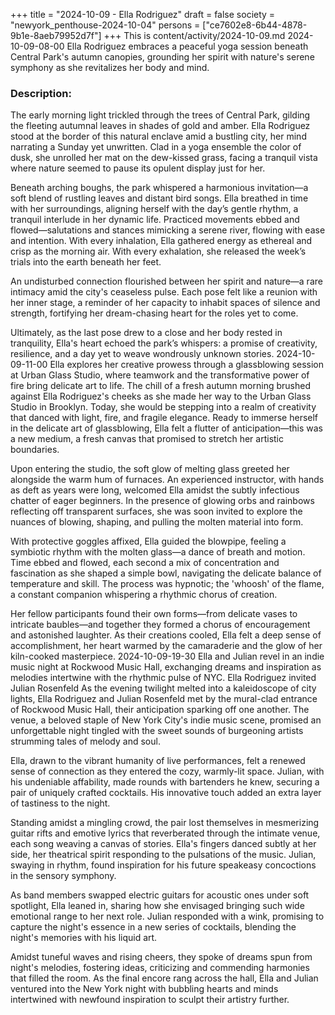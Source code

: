 +++
title = "2024-10-09 - Ella Rodriguez"
draft = false
society = "newyork_penthouse-2024-10-04"
persons = ["ce7602e8-6b44-4878-9b1e-8aeb79952d7f"]
+++
This is content/activity/2024-10-09.md
2024-10-09-08-00
Ella Rodriguez embraces a peaceful yoga session beneath Central Park's autumn canopies, grounding her spirit with nature's serene symphony as she revitalizes her body and mind.
### Description:

The early morning light trickled through the trees of Central Park, gilding the fleeting autumnal leaves in shades of gold and amber. Ella Rodriguez stood at the border of this natural enclave amid a bustling city, her mind narrating a Sunday yet unwritten. Clad in a yoga ensemble the color of dusk, she unrolled her mat on the dew-kissed grass, facing a tranquil vista where nature seemed to pause its opulent display just for her.

Beneath arching boughs, the park whispered a harmonious invitation—a soft blend of rustling leaves and distant bird songs. Ella breathed in time with her surroundings, aligning herself with the day’s gentle rhythm, a tranquil interlude in her dynamic life. Practiced movements ebbed and flowed—salutations and stances mimicking a serene river, flowing with ease and intention. With every inhalation, Ella gathered energy as ethereal and crisp as the morning air. With every exhalation, she released the week’s trials into the earth beneath her feet.

An undisturbed connection flourished between her spirit and nature—a rare intimacy amid the city's ceaseless pulse. Each pose felt like a reunion with her inner stage, a reminder of her capacity to inhabit spaces of silence and strength, fortifying her dream-chasing heart for the roles yet to come.

Ultimately, as the last pose drew to a close and her body rested in tranquility, Ella's heart echoed the park’s whispers: a promise of creativity, resilience, and a day yet to weave wondrously unknown stories.
2024-10-09-11-00
Ella explores her creative prowess through a glassblowing session at Urban Glass Studio, where teamwork and the transformative power of fire bring delicate art to life.
The chill of a fresh autumn morning brushed against Ella Rodriguez's cheeks as she made her way to the Urban Glass Studio in Brooklyn. Today, she would be stepping into a realm of creativity that danced with light, fire, and fragile elegance. Ready to immerse herself in the delicate art of glassblowing, Ella felt a flutter of anticipation—this was a new medium, a fresh canvas that promised to stretch her artistic boundaries.

Upon entering the studio, the soft glow of melting glass greeted her alongside the warm hum of furnaces. An experienced instructor, with hands as deft as years were long, welcomed Ella amidst the subtly infectious chatter of eager beginners. In the presence of glowing orbs and rainbows reflecting off transparent surfaces, she was soon invited to explore the nuances of blowing, shaping, and pulling the molten material into form.

With protective goggles affixed, Ella guided the blowpipe, feeling a symbiotic rhythm with the molten glass—a dance of breath and motion. Time ebbed and flowed, each second a mix of concentration and fascination as she shaped a simple bowl, navigating the delicate balance of temperature and skill. The process was hypnotic; the 'whoosh' of the flame, a constant companion whispering a rhythmic chorus of creation. 

Her fellow participants found their own forms—from delicate vases to intricate baubles—and together they formed a chorus of encouragement and astonished laughter. As their creations cooled, Ella felt a deep sense of accomplishment, her heart warmed by the camaraderie and the glow of her kiln-cooked masterpiece.
2024-10-09-19-30
Ella and Julian revel in an indie music night at Rockwood Music Hall, exchanging dreams and inspiration as melodies intertwine with the rhythmic pulse of NYC.
Ella Rodriguez invited Julian Rosenfeld
As the evening twilight melted into a kaleidoscope of city lights, Ella Rodriguez and Julian Rosenfeld met by the mural-clad entrance of Rockwood Music Hall, their anticipation sparking off one another. The venue, a beloved staple of New York City's indie music scene, promised an unforgettable night tingled with the sweet sounds of burgeoning artists strumming tales of melody and soul.

Ella, drawn to the vibrant humanity of live performances, felt a renewed sense of connection as they entered the cozy, warmly-lit space. Julian, with his undeniable affability, made rounds with bartenders he knew, securing a pair of uniquely crafted cocktails. His innovative touch added an extra layer of tastiness to the night.

Standing amidst a mingling crowd, the pair lost themselves in mesmerizing guitar rifts and emotive lyrics that reverberated through the intimate venue, each song weaving a canvas of stories. Ella's fingers danced subtly at her side, her theatrical spirit responding to the pulsations of the music. Julian, swaying in rhythm, found inspiration for his future speakeasy concoctions in the sensory symphony.

As band members swapped electric guitars for acoustic ones under soft spotlight, Ella leaned in, sharing how she envisaged bringing such wide emotional range to her next role. Julian responded with a wink, promising to capture the night's essence in a new series of cocktails, blending the night's memories with his liquid art.

Amidst tuneful waves and rising cheers, they spoke of dreams spun from night's melodies, fostering ideas, criticizing and commending harmonies that filled the room. As the final encore rang across the hall, Ella and Julian ventured into the New York night with bubbling hearts and minds intertwined with newfound inspiration to sculpt their artistry further.
